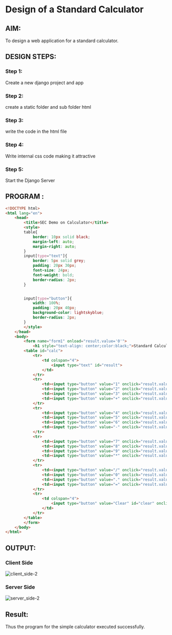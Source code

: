 # Design of a Standard Calculator

## AIM:

To design a web application for a standard calculator.

## DESIGN STEPS:

### Step 1:
Create a new django project and app

### Step 2:
create a static folder and sub folder html

### Step 3:
write the code in the html file

### Step 4:
Write internal css code making it attractive

### Step 5:
Start the Django Server

## PROGRAM :
```html
<!DOCTYPE html>
<html lang="en">
    <head>
        <title>SEC Demo on Calculator</title>
        <style>
        table{
            border: 10px solid black;
            margin-left: auto;
            margin-right: auto;
        }
        input[type="text"]{
            border: 5px solid grey;
            padding: 20px 30px;
            font-size: 24px;
            font-weight: bold;
            border-radius: 2px;
        }


        input[type="button"]{
            width: 100%;
            padding: 20px 40px;
            background-color: lightskyblue;
            border-radius: 2px;
        }
        </style>
    </head>
    <body>
        <form name="form1" onload="result.value='0'">
            <h1 style="text-align: center;color:black;">Standard Calculator</h1>
        <table id="calc">
            <tr>
                <td colspan="4">
                    <input type="text" id="result">
                </td>
            </tr>
            <tr>
                <td><input type="button" value="1" onclick="result.value+='1'"></td>
                <td><input type="button" value="2" onclick="result.value+='2'"></td>
                <td><input type="button" value="3" onclick="result.value+='3'"></td>
                <td><input type="button" value="+" onclick="result.value+='+'"></td>
            </tr>
            <tr>
                <td><input type="button" value="4" onclick="result.value+='4'"></td>
                <td><input type="button" value="5" onclick="result.value+='5'"></td>
                <td><input type="button" value="6" onclick="result.value+='6'"></td>
                <td><input type="button" value="-" onclick="result.value+='-'"></td>
            </tr>
            <tr>
                <td><input type="button" value="7" onclick="result.value+='7'"></td>
                <td><input type="button" value="8" onclick="result.value+='8'"></td>
                <td><input type="button" value="9" onclick="result.value+='9'"></td>
                <td><input type="button" value="*" onclick="result.value+='*'"></td>
            </tr>
            <tr>
                <td><input type="button" value="/" onclick="result.value+='/'"></td>
                <td><input type="button" value="0" onclick="result.value+='0'"></td>
                <td><input type="button" value="." onclick="result.value+='.'"></td>
                <td><input type="button" value="=" onclick="result.value=eval(result.value)"></td>
            </tr>
            <tr>
                <td colspan="4">
                    <input type="button" value="Clear" id="clear" onclick="result.value='0'">
                </td>
            </tr>
        </table>
        </form>
    </body>
</html>
```
## OUTPUT:
### Client Side
![client_side-2](https://github.com/Sanjay-2610/standard-calculator/assets/91368803/fc7f0d9c-e7e4-4012-afd3-01c904caa169)

### Server Side
![server_side-2](https://github.com/Sanjay-2610/standard-calculator/assets/91368803/73051acb-d1de-4919-89ee-bad6f4123d33)

## Result:
Thus the program for the simple calculator executed successfully.
